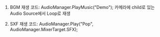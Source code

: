 1. BGM 재생
    코드: AudioManager.PlayMusic("Demo");
    카메라에 child로 있는 Audio Source에서 Loop로 재생

2. SXF 재생
    코드:  AudioManager.Play("Pop", AudioManager.MixerTarget.SFX);